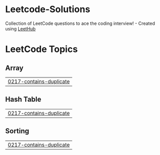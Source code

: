 # Leetcode-Solutions
Collection of LeetCode questions to ace the coding interview! - Created using [LeetHub](https://github.com/QasimWani/LeetHub)

<!---LeetCode Topics Start-->
# LeetCode Topics
## Array
|  |
| ------- |
| [0217-contains-duplicate](https://github.com/tejas-srikanth/Leetcode-Solutions/tree/master/0217-contains-duplicate) |
## Hash Table
|  |
| ------- |
| [0217-contains-duplicate](https://github.com/tejas-srikanth/Leetcode-Solutions/tree/master/0217-contains-duplicate) |
## Sorting
|  |
| ------- |
| [0217-contains-duplicate](https://github.com/tejas-srikanth/Leetcode-Solutions/tree/master/0217-contains-duplicate) |
<!---LeetCode Topics End-->